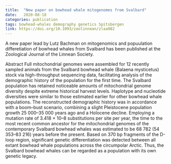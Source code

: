 ```yaml
---
title:  "New paper on bowhead whale mitogenomes from Svalbard"
date:   2020-08-18
categories: publication
tags: bowhead-whales demography genetics Spitsbergen
link: https://doi.org/10.1093/zoolinnean/zlaa082
---
```


A new paper lead by Lutz Bachman on mitogenomics and popuulation differetiation of bowhead whales from Svalbard has been published at the Zoological Journal of the Linnean Society.

Abstract
Full mitochondrial genomes were assembled for 12 recently sampled animals from the Svalbard bowhead whale (Balaena mysticetus) stock via high-throughput sequencing data, facilitating analysis of the demographic history of the population for the first time. The Svalbard population has retained noticeable amounts of mitochondrial genome diversity despite extreme historical harvest levels. Haplotype and nucleotide diversities were similar to those estimated earlier for other bowhead whale populations. The reconstructed demographic history was in accordance with a boom–bust scenario, combining a slight Pleistocene population growth 25 000–35 000 years ago and a Holocene decline. Employing a mutation rate of 3.418 × 10–8 substitutions per site per year, the time to the most recent common ancestor for the mitochondrial genomes of the contemporary Svalbard bowhead whales was estimated to be 68 782 (54 353–83 216) years before the present. Based on 370 bp fragments of the D-loop region, significant genetic differentiation was detected between all extant bowhead whale populations across the circumpolar Arctic. Thus, the Svalbard bowhead whales can be regarded as a population with its own genetic legacy.
